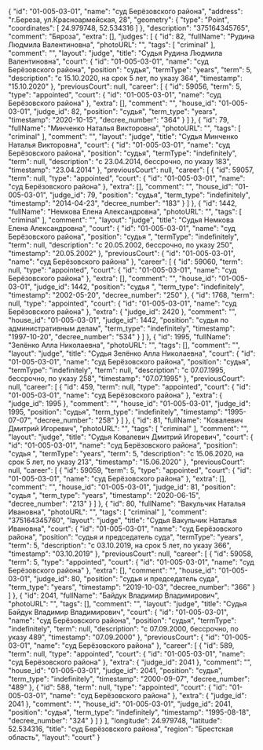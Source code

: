 {
"id": "01-005-03-01",
"name": "суд Берёзовского района",
"address": "г.Береза, ул.Красноармейская, 28",
"geometry": {
"type": "Point",
"coordinates": [
24.979748, 52.534316
]
},
"description": "375164345765",
"comment": "Бяроза",
"extra": [],
"judges": [
{
"id": 82,
"fullName": "Рудина Людмила Валентиновна",
"photoURL": "",
"tags": [
"criminal"
],
"comment": "",
"layout": "judge",
"title": "Судья Рудина Людмила Валентиновна",
"court": {
"id": "01-005-03-01",
"name": "суд Берёзовского района",
"position": "судья",
"termType": "years",
"term": 5,
"description": "c 15.10.2020, на срок 5 лет, по указу 364",
"timestamp": "15.10.2020"
},
"previousCourt": null,
"career": [
{
"id": 59056,
"term": 5,
"type": "appointed",
"court": {
"id": "01-005-03-01",
"name": "суд Берёзовского района"
},
"extra": [],
"comment": "",
"house_id": "01-005-03-01",
"judge_id": 82,
"position": "судья",
"term_type": "years",
"timestamp": "2020-10-15",
"decree_number": "364"
}
]
}, {
"id": 79,
"fullName": "Минченко Наталья Викторовна",
"photoURL": "",
"tags": [
"criminal"
],
"comment": "",
"layout": "judge",
"title": "Судья Минченко Наталья Викторовна",
"court": {
"id": "01-005-03-01",
"name": "суд Берёзовского района",
"position": "судья",
"termType": "indefinitely",
"term": null,
"description": "c 23.04.2014, бессрочно, по указу 183",
"timestamp": "23.04.2014"
},
"previousCourt": null,
"career": [
{
"id": 59057,
"term": null,
"type": "appointed",
"court": {
"id": "01-005-03-01",
"name": "суд Берёзовского района"
},
"extra": [],
"comment": "",
"house_id": "01-005-03-01",
"judge_id": 79,
"position": "судья",
"term_type": "indefinitely",
"timestamp": "2014-04-23",
"decree_number": "183"
}
]
}, {
"id": 1442,
"fullName": "Немкова Елена Александровна",
"photoURL": "",
"tags": [
"criminal"
],
"comment": "",
"layout": "judge",
"title": "Судья Немкова Елена Александровна",
"court": {
"id": "01-005-03-01",
"name": "суд Берёзовского района",
"position": "судья ",
"termType": "indefinitely",
"term": null,
"description": "c 20.05.2002, бессрочно, по указу 250",
"timestamp": "20.05.2002"
},
"previousCourt": {
"id": "01-005-03-01",
"name": "суд Берёзовского района"
},
"career": [
{
"id": 59060,
"term": null,
"type": "appointed",
"court": {
"id": "01-005-03-01",
"name": "суд Берёзовского района"
},
"extra": [],
"comment": "",
"house_id": "01-005-03-01",
"judge_id": 1442,
"position": "судья ",
"term_type": "indefinitely",
"timestamp": "2002-05-20",
"decree_number": "250"
}, {
"id": 1768,
"term": null,
"type": "appointed",
"court": {
"id": "01-005-03-01",
"name": "суд Берёзовского района"
},
"extra": {
"judge_id": 2420 },
"comment": "",
"house_id": "01-005-03-01",
"judge_id": 1442,
"position": "судья по административным делам",
"term_type": "indefinitely",
"timestamp": "1997-10-20",
"decree_number": "534"
}
]
}, {
"id": 1995,
"fullName": "Зелёнко Алла Николаевна",
"photoURL": "",
"tags": [],
"comment": "",
"layout": "judge",
"title": "Судья Зелёнко Алла Николаевна",
"court": {
"id": "01-005-03-01",
"name": "суд Берёзовского района",
"position": "судья",
"termType": "indefinitely",
"term": null,
"description": "c 07.07.1995, бессрочно, по указу 258",
"timestamp": "07.07.1995"
},
"previousCourt": null,
"career": [
{
"id": 459,
"term": null,
"type": "appointed",
"court": {
"id": "01-005-03-01",
"name": "суд Берёзовского района"
},
"extra": {
"judge_id": 1995 },
"comment": "",
"house_id": "01-005-03-01",
"judge_id": 1995,
"position": "судья",
"term_type": "indefinitely",
"timestamp": "1995-07-07",
"decree_number": "258"
}
]
}, {
"id": 81,
"fullName": "Ковалевич Дмитрий Игоревич",
"photoURL": "",
"tags": [
"criminal"
],
"comment": "",
"layout": "judge",
"title": "Судья Ковалевич Дмитрий Игоревич",
"court": {
"id": "01-005-03-01",
"name": "суд Берёзовского района",
"position": "судья ",
"termType": "years",
"term": 5,
"description": "c 15.06.2020, на срок 5 лет, по указу 213",
"timestamp": "15.06.2020"
},
"previousCourt": null,
"career": [
{
"id": 59059,
"term": 5,
"type": "appointed",
"court": {
"id": "01-005-03-01",
"name": "суд Берёзовского района"
},
"extra": [],
"comment": "",
"house_id": "01-005-03-01",
"judge_id": 81,
"position": "судья ",
"term_type": "years",
"timestamp": "2020-06-15",
"decree_number": "213"
}
]
}, {
"id": 80,
"fullName": "Вакульчик Наталья Ивановна",
"photoURL": "",
"tags": [
"criminal"
],
"comment": "375164345760",
"layout": "judge",
"title": "Судья Вакульчик Наталья Ивановна",
"court": {
"id": "01-005-03-01",
"name": "суд Берёзовского района",
"position": "судья и председатель суда",
"termType": "years",
"term": 5,
"description": "c 03.10.2019, на срок 5 лет, по указу 366",
"timestamp": "03.10.2019"
},
"previousCourt": null,
"career": [
{
"id": 59058,
"term": 5,
"type": "appointed",
"court": {
"id": "01-005-03-01",
"name": "суд Берёзовского района"
},
"extra": [],
"comment": "",
"house_id": "01-005-03-01",
"judge_id": 80,
"position": "судья и председатель суда",
"term_type": "years",
"timestamp": "2019-10-03",
"decree_number": "366"
}
]
}, {
"id": 2041,
"fullName": "Байдук Владимир Владимирович",
"photoURL": "",
"tags": [],
"comment": "",
"layout": "judge",
"title": "Судья Байдук Владимир Владимирович",
"court": {
"id": "01-005-03-01",
"name": "суд Берёзовского района",
"position": "судья",
"termType": "indefinitely",
"term": null,
"description": "c 07.09.2000, бессрочно, по указу 489",
"timestamp": "07.09.2000"
},
"previousCourt": {
"id": "01-005-03-01",
"name": "суд Берёзовского района"
},
"career": [
{
"id": 589,
"term": null,
"type": "appointed",
"court": {
"id": "01-005-03-01",
"name": "суд Берёзовского района"
},
"extra": {
"judge_id": 2041 },
"comment": "",
"house_id": "01-005-03-01",
"judge_id": 2041,
"position": "судья",
"term_type": "indefinitely",
"timestamp": "2000-09-07",
"decree_number": "489"
}, {
"id": 588,
"term": null,
"type": "appointed",
"court": {
"id": "01-005-03-01",
"name": "суд Берёзовского района"
},
"extra": {
"judge_id": 2041 },
"comment": "",
"house_id": "01-005-03-01",
"judge_id": 2041,
"position": "судья",
"term_type": "indefinitely",
"timestamp": "1995-08-18",
"decree_number": "324"
}
]
}
],
"longitude": 24.979748,
"latitude": 52.534316,
"title": "суд Берёзовского района",
"region": "Брестская область",
"layout": "court"
}
